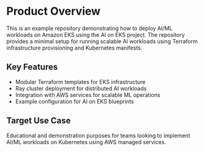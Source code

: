 # Product Overview

This is an example repository demonstrating how to deploy AI/ML workloads on Amazon EKS using the AI on EKS project. The repository provides a minimal setup for running scalable AI workloads using Terraform infrastructure provisioning and Kubernetes manifests.

## Key Features
- Modular Terraform templates for EKS infrastructure
- Ray cluster deployment for distributed AI workloads
- Integration with AWS services for scalable ML operations
- Example configuration for AI on EKS blueprints

## Target Use Case
Educational and demonstration purposes for teams looking to implement AI/ML workloads on Kubernetes using AWS managed services.